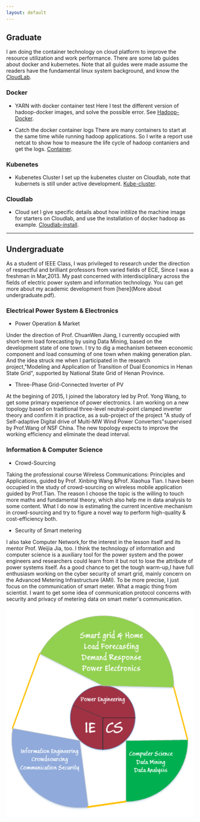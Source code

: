 ```yaml
---
layout: default
---
```


## Graduate 
I am doing the container technology on cloud platform to improve the resource utilization and work performance. There are some lab guides about docker and kubernetes. Note that all guides were made assume the readers have the fundamental linux system background, and know the [CloudLab](https://cloudlab.us/).

### Docker
* YARN with docker container test
Here I test the different version of hadoop-docker images, and solve the possible error. See [Hadoop-Docker](Hadoop-Docker.pdf).

* Catch the docker container logs 
There are many containers to start at the same time while running hadoop applications. So I write a report use netcat to show how to measure the life cycle of hadoop contaniers and get the logs. [Container](Container-log.pdf).

### Kubenetes 
* Kubenetes Cluster
I set up the kubenetes cluster on Cloudlab, note that kubernets is still under active development. [Kube-cluster](kube-cluster.pdf).

### Cloudlab
* Cloud set
I give specific details about how initilize the machine image for starters on Cloudlab, and use the installation of docker hadoop as example. [Cloudlab-install](Cloudlab-install.pdf).

---

## Undergraduate
As a student of IEEE Class, I was privileged to research under the direction of respectful and brilliant professors from varied fields of ECE, Since I was a freshman in Mar,2013. My past concerned with interdisciplinary across the fields of electric power system and information technology. You can get more about my academic development from [here](More about undergraduate.pdf).

### Electrical Power System & Electronics
* Power Operation & Market

Under the direction of Prof. ChuanWen Jiang, I currently occupied with short-term load forecasting by using Data Mining, based on the development state of one town. I try to dig a mechanism between economic component and load consuming of one town when making generation plan. And the idea struck me when I participated in the research project,"Modeling and Application of Transition of Dual Economics in Henan State Grid", supported by National State Grid of Henan Province.

* Three-Phase Grid-Connected Inverter of PV

At the begining of 2015, I joined the laboratory led by Prof. Yong Wang, to get some primary experience of power electronics. I am working on a new topology based on traditional three-level neutral-point clamped inverter theory and confirm it in practice, as a sub-project of the project "A study of Self-adaptive Digital drive of Multi-MW Wind Power Converters"supervised by Prof.Wang of NSF China. The new topology expects to improve the working efficiency and eliminate the dead interval.

### Information & Computer Science
* Crowd-Sourcing

Taking the professional course Wireless Communications: Principles and Applications, guided by Prof. Xinbing Wang &Prof. Xiaohua Tian. I have been occupied in the study of crowd-sourcing on wireless mobile application guided by Prof.Tian. The reason I choose the topic is the willing to touch more maths and fundamental theory, which also help me in data analysis to some content. What I do now is estimating the current incentive mechanism in crowd-sourcing and try to figure a novel way to perform high-quality & cost-efficiency both. 

* Security of Smart metering

I also take Computer Network,for the interest in the lesson itself and its mentor Prof. Weijia Jia, too. I think the technology of information and computer science is a auxiliary tool for the power system and the power engineers and researchers could learn from it but not to lose the attribute of power systems itself. As a good chance to get the tough warm-up,I have full enthusiasm working on the cyber security of smart grid, mainly concern on the Advanced Metering Infrastructure (AMI). To be more precise, I just focus on the communication of smart meter. What a magic thing from scientist. I want to get some idea of communication protocol concerns with security and privacy of metering data on smart meter's communication. 

<img src="component.png">
